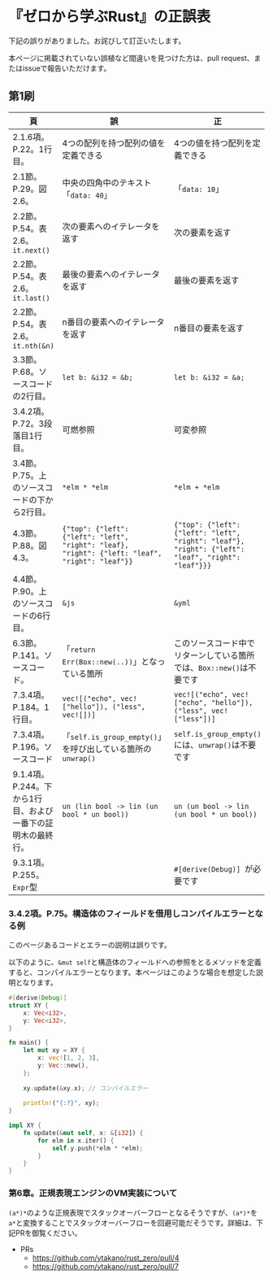 # 『ゼロから学ぶRust』の正誤表

下記の誤りがありました。お詫びして訂正いたします。

本ページに掲載されていない誤植など間違いを見つけた方は、pull request、またはissueで報告いただけます。

## 第1刷

|頁    | 誤     | 正   |
| ---- | ----- | ---- |
| 2.1.6項。P.22。1行目。 | 4つの配列を持つ配列の値を定義できる | 4つの値を持つ配列を定義できる |
| 2.1節。P.29。図 2.6。 | 中央の四角中のテキスト「`data: 40`」 | 「`data: 10`」 |
| 2.2節。P.54。表 2.6。 `it.next()` | 次の要素へのイテレータを返す | 次の要素を返す |
| 2.2節。P.54。表 2.6。 `it.last()` | 最後の要素へのイテレータを返す | 最後の要素を返す |
| 2.2節。P.54。表 2.6。 `it.nth(&n)` | n番目の要素へのイテレータを返す | n番目の要素を返す |
| 3.3節。P.68。ソースコードの2行目。 | `let b: &i32 = &b;` | `let b: &i32 = &a;` |
| 3.4.2項。P.72。3段落目1行目。 | 可燃参照 | 可変参照 |
| 3.4節。P.75。上のソースコードの下から2行目。 | `*elm * *elm` | `*elm + *elm` |
| 4.3節。P.88。図 4.3。 | `{"top": {"left": {"left": "left", "right": "leaf}, "right": {"left: "leaf", "right": "leaf"}}` | `{"top": {"left": {"left": "left", "right": "leaf"}, "right": {"left": "leaf", "right": "leaf"}}}` |
| 4.4節。P.90。上のソースコードの6行目。 | `&js` | `&yml` |
| 6.3節。P.141。ソースコード。 | 「`return Err(Box::new(..))`」となっている箇所 | このソースコード中でリターンしている箇所では、`Box::new()`は不要です |
| 7.3.4項。P.184。1行目。| `vec![("echo", vec!["hello"]), ("less", vec![])]` | `vec![("echo", vec!["echo", "hello"]), ("less", vec!["less"])]` |
| 7.3.4項。P.196。ソースコード | 「`self.is_group_empty()`」を呼び出している箇所の`unwrap()` | `self.is_group_empty()`には、`unwrap()`は不要です |
| 9.1.4項。P.244。下から1行目、および一番下の証明木の最終行。| `un (lin bool -> lin (un bool * un bool))` | `un (un bool -> lin (un bool * un bool))` |
| 9.3.1項。P.255。`Expr`型 | | `#[derive(Debug)] `が必要です |

### 3.4.2項。P.75。構造体のフィールドを借用しコンパイルエラーとなる例

このページあるコードとエラーの説明は誤りです。

以下のように、`&mut self`と構造体のフィールドへの参照をとるメソッドを定義すると、コンパイルエラーとなります。本ページはこのような場合を想定した説明となります。

```rust
#[derive(Debug)]
struct XY {
    x: Vec<i32>,
    y: Vec<i32>,
}

fn main() {
    let mut xy = XY {
        x: vec![1, 2, 3],
        y: Vec::new(),
    };
    
    xy.update(&xy.x); // コンパイルエラー
    
    println!("{:?}", xy);
}

impl XY {
    fn update(&mut self, x: &[i32]) {
        for elm in x.iter() {
            self.y.push(*elm * *elm);
        }
    }
}
```

### 第6章。正規表現エンジンのVM実装について

`(a*)*`のような正規表現でスタックオーバーフローとなるそうですが、`(a*)*`を`a*`と変換することでスタックオーバーフローを回避可能だそうです。詳細は、下記PRを御覧ください。

- PRs
  - https://github.com/ytakano/rust_zero/pull/4
  - https://github.com/ytakano/rust_zero/pull/7

